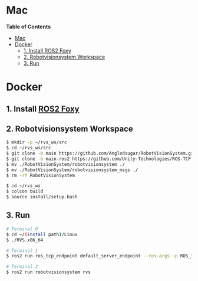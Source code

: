 # Mac

**Table of Contents**
- [Mac](#mac)
- [Docker](#docker)
  - [1. Install ROS2 Foxy](#1-install-ros2-foxy)
  - [2. Robotvisionsystem Workspace](#2-robotvisionsystem-workspace)
  - [3. Run](#3-run)

# Docker
## 1. Install [ROS2 Foxy](https://docs.ros.org/en/foxy/Installation/Ubuntu-Install-Debians.html)
## 2. Robotvisionsystem Workspace
```bash
$ mkdir -p ~/rvs_ws/src
$ cd ~/rvs_ws/src
$ git clone -b main https://github.com/Angledsugar/RobotVisionSystem.git
$ git clone -b main-ros2 https://github.com/Unity-Technologies/ROS-TCP-Endpoint.git
$ mv ./RobotVisionSystem/robotvisionsystem ./
$ mv ./RobotVisionSystem/robotvisionsystem_msgs ./
$ rm -rf RobotVisionSystem

$ cd ~/rvs_ws
$ colcon build
$ source install/setup.bash
```
## 3. Run
```bash
# Terminal 0
$ cd ~/(install path)/Linux
$ ./RVS.x86_64
```
```bash
# Terminal 1
$ ros2 run ros_tcp_endpoint default_server_endpoint --ros-args -p ROS_IP:=127.0.0.1 -p ROS_TCP_PORT:=10000
```

```bash
# Terminal 2
$ ros2 run robotvisionsystem rvs
```



